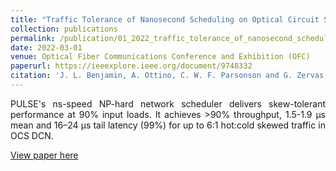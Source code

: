 ```yaml
---
title: "Traffic Tolerance of Nanosecond Scheduling on Optical Circuit Switched Data Centre Networks"
collection: publications
permalink: /publication/01_2022_traffic_tolerance_of_nanosecond_scheduling_on_optical_circuit_switched_data_centre_networks
date: 2022-03-01
venue: Optical Fiber Communications Conference and Exhibition (OFC)
paperurl: https://ieeexplore.ieee.org/document/9748332
citation: 'J. L. Benjamin, A. Ottino, C. W. F. Parsonson and G. Zervas, &quot;Traffic Tolerance of Nanosecond Scheduling on Optical Circuit Switched Data Centre Networks&quot;, OFC-22: Optical Fiber Communications Conference and Exhibition, 2022'
---
```

<div style="text-align: justify"> 
PULSE's ns-speed NP-hard network scheduler delivers skew-tolerant performance
at 90% input loads. It achieves >90% throughput, 1.5-1.9 µs mean and 16–24 µs
tail latency (99%) for up to 6:1 hot:cold skewed traffic in OCS DCN.
</div>

[View paper here](https://ieeexplore.ieee.org/document/9748332)

